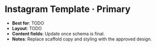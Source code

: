 # Instagram Template · Primary

- **Best for**: TODO
- **Layout**: TODO
- **Content fields**: Update once schema is final.
- **Notes**: Replace scaffold copy and styling with the approved design.
